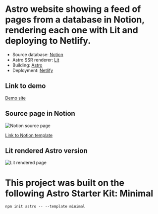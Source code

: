 # Astro website showing a feed of pages from a database in Notion, rendering each one with Lit and deploying to Netlify.

- Source database: [Notion](https://notion.so/)
- Astro SSR renderer: [Lit](https://lit.dev/)
- Building: [Astro](https://astro.build/)
- Deployment: [Netlify](https://www.netlify.com)

## Link to demo

[Demo site](https://stupefied-curie-9aac04.netlify.app/)

## Source page in Notion

![Notion source page](https://user-images.githubusercontent.com/18086163/137181232-aa0696a4-7d27-4f6e-9eb7-572323ee2afe.png)

[Link to Notion template](https://jakobskov.notion.site/My-Family-Book-Club-b2df2361835345ad9eab6c8c71037dde)

## Lit rendered Astro version

![Lit rendered page](https://user-images.githubusercontent.com/18086163/138554375-b7ace8e7-d843-40ec-9e8a-e3b31fa72ac4.png)

# This project was built on the following Astro Starter Kit: Minimal

```
npm init astro -- --template minimal
```
